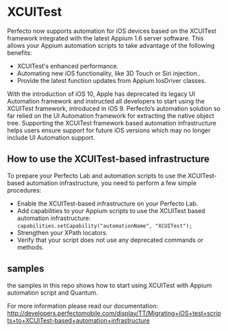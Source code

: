 # XCUITest

Perfecto now supports automation for iOS devices based on the XCUITest framework integrated with the latest Appium 1.6 server software. This allows your Appium automation scripts to take advantage of the following benefits:
* XCUITest's enhanced performance.
* Automating new iOS functionality, like 3D Touch or Siri injection..
* Provide the latest function updates from Appium IosDriver classes.

With the introduction of iOS 10, Apple has deprecated its legacy UI Automation framework and instructed all developers to start using the XCUITest framework, introduced in iOS 9. Perfecto’s automation solution so far relied on the UI Automation framework for extracting the native object tree. Supporting the XCUITest framework based automation infrastructure helps users ensure support for future iOS versions which may no longer include UI Automation support.

## How to use the XCUITest-based infrastructure
To prepare your Perfecto Lab and automation scripts to use the XCUITest-based automation infrastructure, you need to perform a few simple procedures:
* Enable the XCUITest-based infrastructure on your Perfecto Lab.
* Add capabilities to your Appium scripts to use the XCUITest based automation infrastructure:
<br>`capabilities.setCapability("automationName", "XCUITest");`<br>
* Strengthen your XPath locators.
* Verify that your script does not use any deprecated commands or methods.

## samples
the samples in this repo shows how to start using XCUITest with Appium automation script and Quantum.

For more information please read our documentation: 
http://developers.perfectomobile.com/display/TT/Migrating+iOS+test+scripts+to+XCUITest-based+automation+infrastructure
